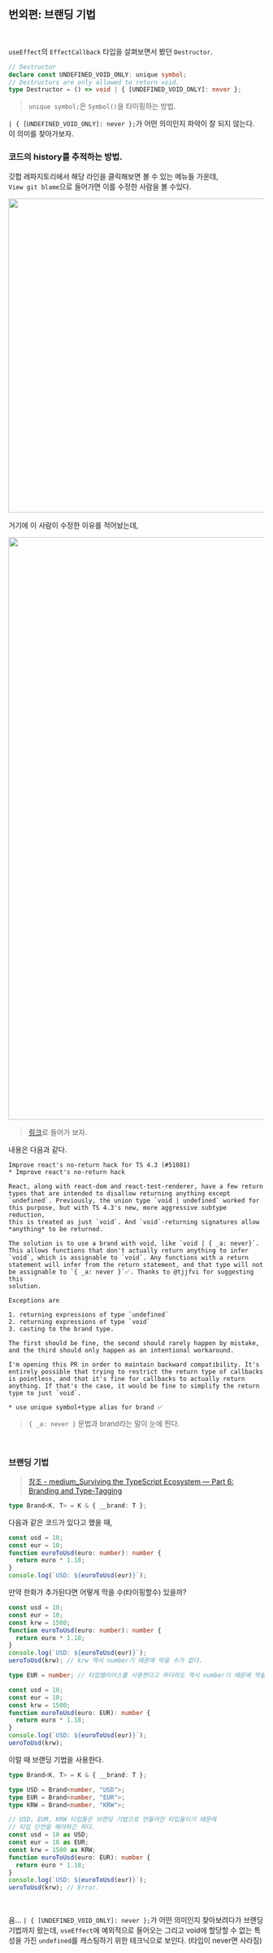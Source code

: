 ## 번외편: 브랜딩 기법

<br />

`useEffect`의 `EffectCallback` 타입을 살펴보면서 봤던 `Destructor`.

```ts
// Destructor
declare const UNDEFINED_VOID_ONLY: unique symbol;
// Destructors are only allowed to return void.
type Destructor = () => void | { [UNDEFINED_VOID_ONLY]: never };
```

> `unique symbol;`은 `Symbol()`을 타이핑하는 방법.

`| { [UNDEFINED_VOID_ONLY]: never };`가 어떤 의미인지 파악이 잘 되지 않는다.<br />
이 의미를 찾아가보자.

### 코드의 history를 추적하는 방법.

깃헙 레파지토리에서 해당 라인을 클릭해보면 볼 수 있는 메뉴들 가운데,<br />
`View git blame`으로 들어가면 이를 수정한 사람을 볼 수있다.<br />

<img width="617" src="https://user-images.githubusercontent.com/19165916/199877510-6fe5c79f-a9cb-4ae5-afe5-f087d3e36640.png" /><br />

거기에 이 사람이 수정한 이유를 적어놨는데,<br />

<img width="1144" src="https://user-images.githubusercontent.com/19165916/199877581-bf0bdc50-2c5c-4295-84eb-3e68d9a509bc.png" /><br />

> [링크](https://github.com/DefinitelyTyped/DefinitelyTyped/commit/fd8868d42a5256356859bc2a72664736a00c0d62)로 들어가 보자.

내용은 다음과 같다.

```
Improve react's no-return hack for TS 4.3 (#51081)
* Improve react's no-return hack

React, along with react-dom and react-test-renderer, have a few return
types that are intended to disallow returning anything except
`undefined`. Previously, the union type `void | undefined` worked for
this purpose, but with TS 4.3's new, more aggressive subtype reduction,
this is treated as just `void`. And `void`-returning signatures allow
*anything* to be returned.

The solution is to use a brand with void, like `void | { _a: never}`.
This allows functions that don't actually return anything to infer
`void`, which is assignable to `void`. Any functions with a return
statement will infer from the return statement, and that type will not
be assignable to `{ _a: never }`✅. Thanks to @tjjfvi for suggesting this
solution.

Exceptions are

1. returning expressions of type `undefined`
2. returning expressions of type `void`
3. casting to the brand type.

The first should be fine, the second should rarely happen by mistake,
and the third should only happen as an intentional workaround.

I'm opening this PR in order to maintain backward compatibility. It's
entirely possible that trying to restrict the return type of callbacks
is pointless, and that it's fine for callbacks to actually return
anything. If that's the case, it would be fine to simplify the return
type to just `void`.

* use unique symbol+type alias for brand ✅
```

> `{ _a: never }` 문법과 brand라는 말이 눈에 띈다.

<br />

### 브랜딩 기법

> [참조 - medium_Surviving the TypeScript Ecosystem — Part 6: Branding and Type-Tagging](https://medium.com/@KevinBGreene/surviving-the-typescript-ecosystem-branding-and-type-tagging-6cf6e516523d)

```ts
type Brand<K, T> = K & { __brand: T };
```

다음과 같은 코드가 있다고 했을 때,

```ts
const usd = 10;
const eur = 10;
function euroToUsd(euro: number): number {
  return euro * 1.18;
}
console.log(`USD: ${euroToUsd(eur)}`);
```

만약 한화가 추가된다면 어떻게 막을 수(타이핑할수) 있을까?

```ts
const usd = 10;
const eur = 10;
const krw = 1500;
function euroToUsd(euro: number): number {
  return euro * 1.18;
}
console.log(`USD: ${euroToUsd(eur)}`);
ueroToUsd(krw); // krw 역시 number기 때문에 막을 수가 없다.
```

```ts
type EUR = number; // 타입앨리어스를 사용한다고 하더라도 역시 number기 때문에 막을 수가 없다.

const usd = 10;
const eur = 10;
const krw = 1500;
function euroToUsd(euro: EUR): number {
  return euro * 1.18;
}
console.log(`USD: ${euroToUsd(eur)}`);
ueroToUsd(krw);
```

이럴 때 브랜딩 기법을 사용한다.

```ts
type Brand<K, T> = K & { __brand: T };

type USD = Brand<number, "USD">;
type EUR = Brand<number, "EUR">;
type KRW = Brand<number, "KRW">;

// USD, EUR, KRW 타입들은 브랜딩 기법으로 만들어진 타입들이기 때문에
// 타입 단언을 해야하긴 하다.
const usd = 10 as USD;
const eur = 10 as EUR;
const krw = 1500 as KRW;
function euroToUsd(euro: EUR): number {
  return euro * 1.18;
}
console.log(`USD: ${euroToUsd(eur)}`);
ueroToUsd(krw); // Error.
```

<br />

음... `| { [UNDEFINED_VOID_ONLY]: never };`가 어떤 의미인지 찾아보려다가 브랜딩 기법까지 왔는데, `useEffect`에 예외적으로 들어오는 그리고 void에 할당할 수 없는 특성을 가진 `undefined`를 캐스팅하기 위한 테크닉으로 보인다. (타입이 never면 사라짐)
